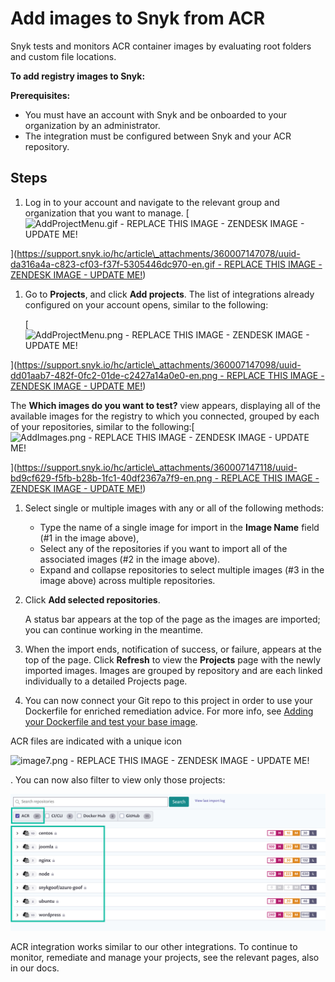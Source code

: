 # Add images to Snyk from ACR

Snyk tests and monitors ACR container images by evaluating root folders and custom file locations.

**To add registry images to Snyk:**

**Prerequisites:**

* You must have an account with Snyk and be onboarded to your organization by an administrator.
* The integration must be configured between Snyk and your ACR repository.

## Steps

1. Log in to your account and navigate to the relevant group and organization that you want to manage. \[![AddProjectMenu.gif - REPLACE THIS IMAGE - ZENDESK IMAGE - UPDATE ME!](https://support.snyk.io/hc/article_attachments/360007147078/uuid-da316a4a-c823-cf03-f37f-5305446dc970-en.gif)

\]\([https://support.snyk.io/hc/article\_attachments/360007147078/uuid-da316a4a-c823-cf03-f37f-5305446dc970-en.gif - REPLACE THIS IMAGE - ZENDESK IMAGE - UPDATE ME!](https://support.snyk.io/hc/article_attachments/360007147078/uuid-da316a4a-c823-cf03-f37f-5305446dc970-en.gif)\)

1. Go to **Projects**, and click **Add projects**. The list of integrations already configured on your account opens, similar to the following:  

   \[![AddProjectMenu.png - REPLACE THIS IMAGE - ZENDESK IMAGE - UPDATE ME!](https://support.snyk.io/hc/article_attachments/360007147098/uuid-dd01aab7-482f-0fc2-01de-c2427a14a0e0-en.png)

\]\([https://support.snyk.io/hc/article\_attachments/360007147098/uuid-dd01aab7-482f-0fc2-01de-c2427a14a0e0-en.png - REPLACE THIS IMAGE - ZENDESK IMAGE - UPDATE ME!](https://support.snyk.io/hc/article_attachments/360007147098/uuid-dd01aab7-482f-0fc2-01de-c2427a14a0e0-en.png)\)

The **Which images do you want to test?** view appears, displaying all of the available images for the registry to which you connected, grouped by each of your repositories, similar to the following:\[![AddImages.png - REPLACE THIS IMAGE - ZENDESK IMAGE - UPDATE ME!](https://support.snyk.io/hc/article_attachments/360007147118/uuid-bd9cf629-f5fb-b28b-1fc1-40df2367a7f9-en.png)

\]\([https://support.snyk.io/hc/article\_attachments/360007147118/uuid-bd9cf629-f5fb-b28b-1fc1-40df2367a7f9-en.png - REPLACE THIS IMAGE - ZENDESK IMAGE - UPDATE ME!](https://support.snyk.io/hc/article_attachments/360007147118/uuid-bd9cf629-f5fb-b28b-1fc1-40df2367a7f9-en.png)\)

1. Select single or multiple images with any or all of the following methods:
   * Type the name of a single image for import in the **Image Name** field \(\#1 in the image above\),
   * Select any of the repositories if you want to import all of the associated images \(\#2 in the image above\).
   * Expand and collapse repositories to select multiple images \(\#3 in the image above\) across multiple repositories.
2. Click **Add selected repositories**.

   A status bar appears at the top of the page as the images are imported; you can continue working in the meantime.

3. When the import ends, notification of success, or failure, appears at the top of the page. Click **Refresh** to view the **Projects** page with the newly imported images. Images are grouped by repository and are each linked individually to a detailed Projects page.
4. You can now connect your Git repo to this project in order to use your Dockerfile for enriched remediation advice. For more info, see [Adding your Dockerfile and test your base image](https://support.snyk.io/hc/articles/360003916218#UUID-9ab347a6-8af0-ef6c-5ebd-cec21fbfab29).

ACR files are indicated with a unique icon

![image7.png - REPLACE THIS IMAGE - ZENDESK IMAGE - UPDATE ME!](https://support.snyk.io/hc/article_attachments/360007065757/uuid-5d10608d-d674-d4ee-d6c2-6faadd6fc8ea-en.png)

. You can now also filter to view only those projects:

![](../../../.gitbook/assets/image%20%284%29%20%283%29%20%283%29.png)

ACR integration works similar to our other integrations. To continue to monitor, remediate and manage your projects, see the relevant pages, also in our docs.

